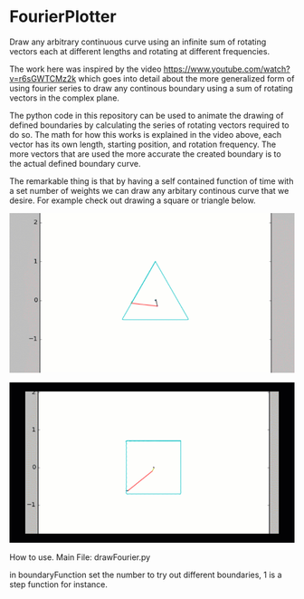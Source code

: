 # FourierPlotter
Draw any arbitrary continuous curve using an infinite sum of rotating vectors each at different lengths and rotating at different frequencies.

The work here was inspired by the video https://www.youtube.com/watch?v=r6sGWTCMz2k which goes into detail about the more generalized form of using
fourier series to draw any continous boundary using a sum of rotating vectors in the complex plane.

The python code in this repository can be used to animate the drawing of defined boundaries by calculating the series of rotating vectors required to do so. 
The math for how this works is explained in the video above, each vector has its own length, starting position, and rotation frequency. The more vectors
that are used the more accurate the created boundary is to the actual defined boundary curve. 

The remarkable thing is that by having a self contained function of time with a set number of weights we can draw any arbitary continous curve that we
desire. For example check out drawing a square or triangle below.

![](https://github.com/awbrown90/FourierPlotter/blob/master/fourier_triangle.gif)

![](https://github.com/awbrown90/FourierPlotter/blob/master/fourier_square.gif)

How to use.
Main File: drawFourier.py

in boundaryFunction set the number to try out different boundaries, 1 is a step function for instance.





